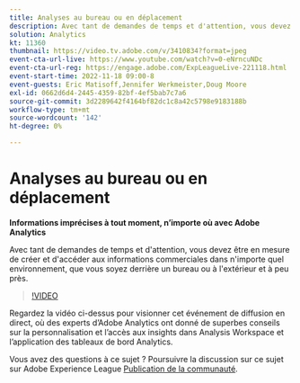 ```yaml
---
title: Analyses au bureau ou en déplacement
description: Avec tant de demandes de temps et d'attention, vous devez être en mesure de créer et d'accéder aux informations commerciales dans n'importe quel environnement, que vous soyez derrière un bureau ou à l'extérieur et à peu près.
solution: Analytics
kt: 11360
thumbnail: https://video.tv.adobe.com/v/3410834?format=jpeg
event-cta-url-live: https://www.youtube.com/watch?v=0-eNrncuNDc
event-cta-url-reg: https://engage.adobe.com/ExpLeagueLive-221118.html
event-start-time: 2022-11-18 09:00-8
event-guests: Eric Matisoff,Jennifer Werkmeister,Doug Moore
exl-id: 0662d6d4-2445-4359-82bf-4ef5bab7c7a6
source-git-commit: 3d2289642f4164bf82dc1c8a42c5798e9183188b
workflow-type: tm+mt
source-wordcount: '142'
ht-degree: 0%

---
```


# Analyses au bureau ou en déplacement

**Informations imprécises à tout moment, n’importe où avec Adobe Analytics**

Avec tant de demandes de temps et d&#39;attention, vous devez être en mesure de créer et d&#39;accéder aux informations commerciales dans n&#39;importe quel environnement, que vous soyez derrière un bureau ou à l&#39;extérieur et à peu près.

>[!VIDEO](https://video.tv.adobe.com/v/3410834/?quality=12&learn=on)

Regardez la vidéo ci-dessus pour visionner cet événement de diffusion en direct, où des experts d’Adobe Analytics ont donné de superbes conseils sur la personnalisation et l’accès aux insights dans Analysis Workspace et l’application des tableaux de bord Analytics.

Vous avez des questions à ce sujet ? Poursuivre la discussion sur ce sujet sur Adobe Experience League [Publication de la communauté](https://experienceleaguecommunities.adobe.com/t5/adobe-analytics-discussions/experience-league-live-post-session-discussion-analytics-in-the/m-p/558787#M3037).
